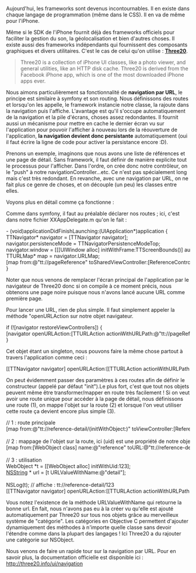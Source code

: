 
Aujourd'hui, les frameworks sont devenus incontournables. Il en existe dans chaque langage de programmation (même dans le CSS). Il en va de même pour l'iPhone.

Même si le SDK de l'iPhone fournit déjà des frameworks officiels pour faciliter la gestion du son, la géolocalisation et bien d'autres choses. Il existe aussi des frameworks indépendants qui fournissent des composants graphiques et divers utilitaires. C'est le cas de celui qu'on utilise : **[Three20][1]**.

> Three20 is a collection of iPhone UI classes, like a photo viewer, and general utilities, like an HTTP disk cache. Three20 is derived from the Facebook iPhone app, which is one of the most downloaded iPhone apps ever.

Nous aimons particulièrement sa fonctionnalité de **navigation par URL**, le principe est similaire à symfony et son routing. Nous définissons des routes et lorsqu'on les appelle, le framework instancie notre classe, la rajoute dans la navigation puis l'affiche. L'avantage est qu'il s'occupe automatiquement de la navigation et la pile d'écrans, choses assez redondantes. Il fournit aussi un mécanisme pour mettre en cache le dernier écran vu sur l'application pour pouvoir l'afficher à nouveau lors de la réouverture de l'application, **la navigation devient donc persistante** automatiquement (oui il faut écrire la ligne de code pour activer la persistance encore :D).

Prenons un exemple, imaginons que nous avons une liste de références et une page de détail. Sans framework, il faut définir de manière explicite tout le processus pour l'afficher. Dans l'ordre, on crée donc notre contrôleur, on le "push" à notre navigationController...etc. Ce n'est pas spécialement long mais c'est très redondant. En revanche, avec une navigation par URL, on ne fait plus ce genre de choses, et on découple (un peu) les classes entre elles.

Voyons plus en détail comme ça fonctionne :

Comme dans symfony, il faut au préalable déclarer nos routes ; ici, c'est dans notre fichier XXAppDelegate.m qu'on le fait :

<div class="codecolorer-container objc vibrant" style="overflow:auto;white-space:nowrap;width:100%;">
  <div class="objc codecolorer">
    <span class="sy0">-</span> <span class="br0">&#40;</span><span class="kw4">void</span><span class="br0">&#41;</span>applicationDidFinishLaunching<span class="sy0">:</span><span class="br0">&#40;</span>UIApplication<span class="sy0">*</span><span class="br0">&#41;</span>application <span class="br0">&#123;</span><br />     TTNavigator<span class="sy0">*</span> navigator <span class="sy0">=</span> <span class="br0">&#91;</span>TTNavigator navigator<span class="br0">&#93;</span>;<br />     navigator.persistenceMode <span class="sy0">=</span> TTNavigatorPersistenceModeTop;<br />     navigator.window <span class="sy0">=</span> <span class="br0">&#91;</span><span class="br0">&#91;</span><span class="br0">&#91;</span>UIWindow alloc<span class="br0">&#93;</span> initWithFrame<span class="sy0">:</span>TTScreenBounds<span class="br0">&#40;</span><span class="br0">&#41;</span><span class="br0">&#93;</span> autorelease<span class="br0">&#93;</span>;<br />     TTURLMap<span class="sy0">*</span> map <span class="sy0">=</span> navigator.URLMap;<br />     <span class="br0">&#91;</span>map from<span class="sy0">:</span><span class="co3">@</span><span class="st0">"tt://pageReference"</span> toSharedViewController<span class="sy0">:</span><span class="br0">&#91;</span>ReferenceController class<span class="br0">&#93;</span><span class="br0">&#93;</span>;<br /> <span class="br0">&#125;</span>
  </div>
</div>

Noter que nous venons de remplacer l'écran principal de l'application par le navigateur de Three20 donc si on compile à ce moment précis, nous obtenons une page noire puisque nous n'avons lancé aucune URL comme première page.

Pour lancer une URL, rien de plus simple. Il faut simplement appeler la méthode "openURLAction sur notre objet navigateur.

<div class="codecolorer-container objc vibrant" style="overflow:auto;white-space:nowrap;width:100%;">
  <div class="objc codecolorer">
    <span class="kw1">if</span> <span class="br0">&#40;</span><span class="sy0">!</span><span class="br0">&#91;</span>navigator restoreViewControllers<span class="br0">&#93;</span><span class="br0">&#41;</span> <span class="br0">&#123;</span><br />     <span class="br0">&#91;</span>navigator openURLAction<span class="sy0">:</span><span class="br0">&#91;</span>TTURLAction actionWithURLPath<span class="sy0">:</span><span class="co3">@</span><span class="st0">"tt://pageReference"</span><span class="br0">&#93;</span><span class="br0">&#93;</span>;<br /> <span class="br0">&#125;</span>
  </div>
</div>

Cet objet étant un singleton, nous pouvons faire la même chose partout à travers l'application comme ceci :

<div class="codecolorer-container objc vibrant" style="overflow:auto;white-space:nowrap;width:100%;">
  <div class="objc codecolorer">
    <span class="br0">&#91;</span><span class="br0">&#91;</span>TTNavigator  navigator<span class="br0">&#93;</span> openURLAction<span class="sy0">:</span><span class="br0">&#91;</span><span class="br0">&#91;</span>TTURLAction actionWithURLPath<span class="sy0">:</span><span class="co3">@</span><span class="st0">"tt://pageReference"</span><span class="br0">&#93;</span> applyAnimated<span class="sy0">:</span><span class="kw2">YES</span><span class="br0">&#93;</span><span class="br0">&#93;</span>;
  </div>
</div>

On peut évidemment passer des paramètres à ces routes afin de définir le constructeur (appelé par défaut "init").Le plus fort, c'est que tout nos objets peuvent même être transformer/mapper en route très facilement ! Si on veut avoir une route unique pour accéder à la page de détail, nous définissons une route (1), on mappe l'objet sur la route (2) et lorsque l'on veut utiliser cette route ça devient encore plus simple (3).

<div class="codecolorer-container objc vibrant" style="overflow:auto;white-space:nowrap;width:100%;">
  <div class="objc codecolorer">
    <span class="co2">// 1 : route principale</span><br /> <span class="br0">&#91;</span>map from<span class="sy0">:</span><span class="co3">@</span><span class="st0">"tt://reference-detail/(initWithObject:)"</span> toViewController<span class="sy0">:</span><span class="br0">&#91;</span>ReferenceDetailController class<span class="br0">&#93;</span><span class="br0">&#93;</span>;<br /> <br /> <span class="co2">// 2 : mappage de l'objet sur la route, ici (uid) est une propriété de notre objet.</span><br /> <span class="br0">&#91;</span>map from<span class="sy0">:</span><span class="br0">&#91;</span>WebObject class<span class="br0">&#93;</span> name<span class="sy0">:</span><span class="co3">@</span><span class="st0">"reference"</span> toURL<span class="sy0">:</span><span class="co3">@</span><span class="st0">"tt://reference-detail/(uid))"</span><span class="br0">&#93;</span>;<br /> <br /> <span class="co2">// 3 : utilisation</span><br /> WebObject <span class="sy0">*</span>t <span class="sy0">=</span> <span class="br0">&#91;</span><span class="br0">&#91;</span>WebObject alloc<span class="br0">&#93;</span> initWithUid<span class="sy0">:</span><span class="nu0">123</span><span class="br0">&#93;</span>;<br /> <a href="http://developer.apple.com/documentation/Cocoa/Reference/Foundation/Classes/NSString_Class/"><span class="kw5">NSString</span></a> <span class="sy0">*</span> url <span class="sy0">=</span> <span class="br0">&#91;</span>t URLValueWithName<span class="sy0">:</span><span class="co3">@</span><span class="st0">"detail"</span><span class="br0">&#93;</span>;<br /> <br /> NSLog<span class="br0">&#40;</span>t<span class="br0">&#41;</span>; <span class="co2">// affiche : tt://reference-detail/123</span><br /> <span class="br0">&#91;</span><span class="br0">&#91;</span>TTNavigator  navigator<span class="br0">&#93;</span> openURLAction<span class="sy0">:</span><span class="br0">&#91;</span><span class="br0">&#91;</span>TTURLAction actionWithURLPath<span class="sy0">:</span>url<span class="br0">&#93;</span> applyAnimated<span class="sy0">:</span><span class="kw2">YES</span><span class="br0">&#93;</span><span class="br0">&#93;</span>;
  </div>
</div>

Vous notez l'existence de la méthode URLValueWithName qui retourne la bonne url. En fait, nous n'avons pas eu à la créer vu qu'elle est ajouté automatiquement par Three20 sur tous nos objets grâce au merveilleux système de "catégorie". Les catégories en Objective C permettent d'ajouter dynamiquement des méthodes à n'importe quelle classe sans devoir l'étendre comme dans la plupart des langages ! Ici Three20 a du rajouter une catégorie sur NSObject.

Nous venons de faire un rapide tour sur la navigation par URL. Pour en savoir plus, la documentation officielle est disponible ici : <http://three20.info/ui/navigation>

 [1]: http://three20.info/